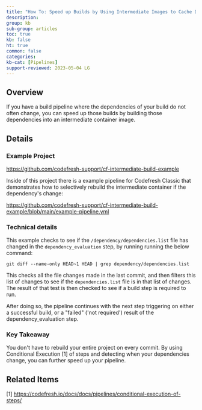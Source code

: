 ```yaml
---
title: "How To: Speed up Builds by Using Intermediate Images to Cache Dependencies"
description:
group: kb
sub-group: articles
toc: true
kb: false
ht: true
common: false
categories: 
kb-cat: [Pipelines]
support-reviewed: 2023-05-04 LG
---
```


## Overview

If you have a build pipeline where the dependencies of your build do not often change, you can speed up those builds by building those dependencies into an intermediate container image.

## Details

### Example Project

<https://github.com/codefresh-support/cf-intermediate-build-example>

Inside of this project there is a example pipeline for Codefresh Classic that demonstrates how to selectively rebuild the intermediate container if the dependency's change:

<https://github.com/codefresh-support/cf-intermediate-build-example/blob/main/example-pipeline.yml>

### Technical details

This example checks to see if the `/dependency/dependencies.list` file has changed in the `dependency_evaluation` step, by running running the below command:

```shel
git diff --name-only HEAD~1 HEAD | grep dependency/dependencies.list
```

This checks all the file changes made in the last commit, and then filters this list of changes to see if the `dependencies.list` file is in that list of changes. The result of that test is then checked to see if a build step is required to run.

After doing so, the pipeline continues with the next step triggering on either a successful build, or a "failed" ('not required') result of the dependency_evaluation step.

### Key Takeaway

You don't have to rebuild your entire project on every commit. By using Conditional Execution [1] of steps and detecting when your dependencies change, you can further speed up your pipeline.

## Related Items

[1] <https://codefresh.io/docs/docs/pipelines/conditional-execution-of-steps/>
